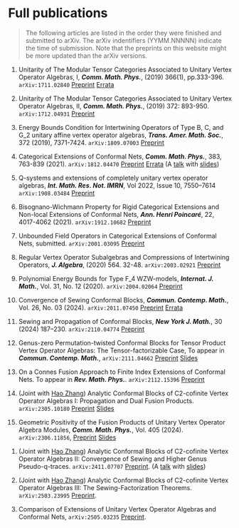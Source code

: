 # Full publications


> The following articles are listed in the order they were finished and submitted to arXiv. The arXiv indentifiers (YYMM.NNNNN) indicate the time of submission. Note that the preprints on this website might be more updated than the arXiv versions.

1. Unitarity of The Modular Tensor Categories Associated to Unitary Vertex Operator Algebras, I, ***Comm. Math. Phys.***, (2019) 366(1), pp.333-396. `arXiv:1711.02840` [Preprint](https://binguimath.github.io/Files/2017_UU1.pdf) [Errata](https://binguimath.github.io/Files/Errata/2017_UU1_Errata.pdf)

1. Unitarity of The Modular Tensor Categories Associated to Unitary Vertex Operator Algebras, II,  ***Comm. Math. Phys.***, (2019) 372: 893-950. `arXiv:1712.04931` [Preprint](https://binguimath.github.io/Files/2017_UU2.pdf) 



 
1. Energy Bounds Condition for Intertwining Operators of Type B, C, and G_2
unitary affine vertex operator algebras,  ***Trans. Amer. Math. Soc.***, 372 (2019), 7371-7424. `arXiv:1809.07003` [Preprint](https://binguimath.github.io/Files/2018_BCG.pdf)



1. Categorical Extensions of Conformal Nets, ***Comm. Math. Phys.***, 383, 763-839 (2021). `arXiv:1812.04470` [Preprint](https://binguimath.github.io/Files/2018_CE.pdf) [Errata](https://binguimath.github.io/Files/Errata/2018_CE_Errata.pdf) (A [talk](https://www.youtube.com/watch?v=E-05-DkG2xc) with [slides](https://binguimath.github.io/Files/2021_Categorical_Extensions_MPPM.pdf))
 

1. Q-systems and extensions of completely unitary vertex operator algebras, ***Int. Math. Res. Not. IMRN***, Vol 2022, Issue 10, 7550–7614 `arXiv:1908.03484` [Preprint](https://binguimath.github.io/Files/2019_Ext.pdf)

1. Bisognano-Wichmann Property for Rigid Categorical Extensions and Non-local Extensions of Conformal Nets, ***Ann. Henri Poincaré***, 22, 4017-4062 (2021). `arXiv:1912.10682` [Preprint](https://binguimath.github.io/Files/2019_Bisognano-Wichmann.pdf)

1. Unbounded Field Operators in Categorical Extensions of Conformal Nets, submitted. `arXiv:2001.03095` [Preprint](https://binguimath.github.io/Files/2020_Strong-Braiding.pdf)


1. Regular Vertex Operator Subalgebras and Compressions of Intertwining Operators, ***J. Algebra***, (2020) 564. 32-48. `arXiv:2003.02921` [Preprint](https://binguimath.github.io/Files/2020_Compressions.pdf)

1. Polynomial Energy Bounds for Type F_4 WZW-models, ***Internat. J. Math.***, Vol. 31, No. 12 (2020). `arXiv:2004.02064` [Preprint](https://binguimath.github.io/Files/2020_F4.pdf)

1. Convergence of Sewing Conformal Blocks,  ***Commun. Contemp. Math.***, Vol. 26, No. 03 (2024). `arXiv:2011.07450`  [Preprint](https://binguimath.github.io/Files/2020_Sewing.pdf) [Errata](https://binguimath.github.io/Files/Errata/2020_Errata_Sewing.pdf)

1. Sewing and Propagation of Conformal Blocks, ***New York J. Math.***, 30 (2024) 187–230. `arXiv:2110.04774`  [Preprint](https://binguimath.github.io/Files/2021_Propagation.pdf)

1. Genus-zero Permutation-twisted Conformal Blocks for Tensor Product Vertex Operator Algebras: The Tensor-factorizable Case, To appear in ***Commun. Contemp. Math.***,  `arXiv:2111.04662`  [Preprint](https://binguimath.github.io/Files/2021_Permutation.pdf)  [Slides](https://binguimath.github.io/Files/2022_BIMSA.pdf)

1. On a Connes Fusion Approach to Finite Index Extensions of Conformal Nets. To appear in ***Rev. Math. Phys.***. `arXiv:2112.15396`  [Preprint](https://binguimath.github.io/Files/2021_Extensions.pdf)

1. (Joint with [Hao Zhang](https://zhanghao1999math.github.io/homepage/)) Analytic Conformal Blocks of C2-cofinite Vertex Operator Algebras I: Propagation and Dual Fusion Products. `arXiv:2305.10180`  [Preprint](https://binguimath.github.io/Files/2023_CB1.pdf) [Slides](https://binguimath.github.io/Files/2023_SJTU.pdf)

1. Geometric Positivity of the Fusion Products of Unitary Vertex Operator Algebra Modules, ***Comm. Math. Phys.***, Vol. 405 (2024).  `arXiv:2306.11856`, [Preprint](https://binguimath.github.io/Files/2023_Geometric_Positivity.pdf) [Slides](https://binguimath.github.io/Files/2023_Tokyo.pdf)
<!--- In the slides, the relationship between the unitarity of conformal blocks and diagonal full-boundary CFT is discussed. I make several conjectures that are not mentioned in the paper.--->

1. (Joint with [Hao Zhang](https://zhanghao1999math.github.io/homepage/)) Analytic Conformal Blocks of C2-cofinite Vertex Operator Algebras II: Convergence of Sewing and Higher Genus Pseudo-q-traces. `arXiv:2411.07707` [Preprint](https://binguimath.github.io/Files/2024_CB2.pdf). (A [talk](https://youtu.be/0JJ9mW2UT3Y) with [slides](https://binguimath.github.io/Files/Slides/2024_BIMSA_Nov.pdf))

1. (Joint with [Hao Zhang](https://zhanghao1999math.github.io/homepage/)) Analytic Conformal Blocks of C2-cofinite Vertex Operator Algebras III: The Sewing-Factorization Theorems. `arXiv:2503.23995` [Preprint](https://binguimath.github.io/Files/2025_CB3.pdf).

1. Comparison of Extensions of Unitary Vertex Operator Algebras and Conformal Nets, `arXiv:2505.03235` [Preprint](https://binguimath.github.io/Files/2024_Ext.pdf).
